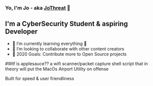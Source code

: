 ### Yo, I'm Jo - aka [JoThreat][twitter] 👋

## I'm a CyberSecurity Student & aspiring Developer


- 🌱 I’m currently learning everything 🤣
- 👯 I’m looking to collaborate with other content creators
- 🥅 2020 Goals: Contribute more to Open Source projects

#Wtf is applesauce??
a wifi scanner/packet capture shell script that in theory will put the MacOs Airport Utility on offense 

Built for speed & user friendliness 









[twitter]: https://twitter.com/Jo_Threat

